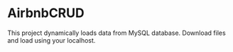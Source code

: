 # AirbnbCRUD

This project dynamically loads data from MySQL database. Download files and load using your localhost.
